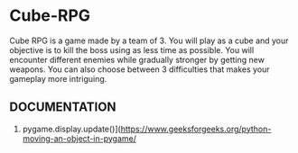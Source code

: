 # Cube-RPG <br/>
Cube RPG is a game made by a team of 3. You will play as a cube and your objective is to kill the boss using as less time as possible. You will encounter different enemies while gradually stronger by getting new weapons. You can also choose between 3 difficulties that makes your gameplay more intriguing.
 
## DOCUMENTATION<br/>
1.    pygame.display.update()](https://www.geeksforgeeks.org/python-moving-an-object-in-pygame/
